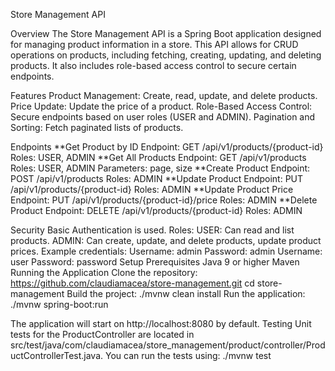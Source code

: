 Store Management API

Overview
    The Store Management API is a Spring Boot application designed for managing product information in a store. 
    This API allows for CRUD operations on products, including fetching, creating, updating, and deleting products. 
    It also includes role-based access control to secure certain endpoints.

Features
    Product Management: Create, read, update, and delete products.
    Price Update: Update the price of a product.
    Role-Based Access Control: Secure endpoints based on user roles (USER and ADMIN).
    Pagination and Sorting: Fetch paginated lists of products.

Endpoints
    **Get Product by ID
    Endpoint: GET /api/v1/products/{product-id}
    Roles: USER, ADMIN
    **Get All Products
    Endpoint: GET /api/v1/products
    Roles: USER, ADMIN
    Parameters:  page, size
    **Create Product
    Endpoint: POST /api/v1/products
    Roles: ADMIN
    **Update Product
    Endpoint: PUT /api/v1/products/{product-id}
    Roles: ADMIN
    **Update Product Price
    Endpoint: PUT /api/v1/products/{product-id}/price
    Roles: ADMIN
    **Delete Product
    Endpoint: DELETE /api/v1/products/{product-id}
    Roles: ADMIN

Security
    Basic Authentication is used.
    Roles:
        USER: Can read and list products.
        ADMIN: Can create, update, and delete products, update product prices.
    Example credentials:
        Username: admin Password: admin
        Username: user Password: password
Setup
    Prerequisites
        Java 9 or higher
        Maven
    Running the Application
        Clone the repository:
        https://github.com/claudiamacea/store-management.git
        cd store-management
        Build the project:
            ./mvnw clean install
        Run the application:
            ./mvnw spring-boot:run 

The application will start on http://localhost:8080 by default.
    Testing
        Unit tests for the ProductController are located in src/test/java/com/claudiamacea/store_management/product/controller/ProductControllerTest.java. You can run the tests using:
            ./mvnw test